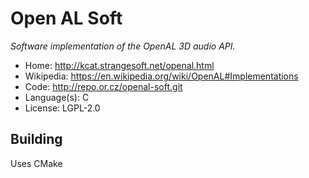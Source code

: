 # Open AL Soft

_Software implementation of the OpenAL 3D audio API._

- Home: http://kcat.strangesoft.net/openal.html
- Wikipedia: https://en.wikipedia.org/wiki/OpenAL#Implementations
- Code: http://repo.or.cz/openal-soft.git
- Language(s): C
- License: LGPL-2.0

## Building

Uses CMake

